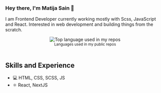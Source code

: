 ### Hey there, I'm Matija Sain 👋

I am Frontend Developer currently working mostly with Scss, JavaScript and React.
Interested in web development and building things from the scratch. 

<div align="center">
  <img width="" src="https://github-readme-stats.vercel.app/api/top-langs/?username=matijasain&layout=compact&hide_title=1&card_width=300" alt="Top language used in my repos" />
  <br />
  <small>Languages used in my public repos</small>
  <br />
  <br />
</div>

## Skills and Experience
* 💻  HTML, CSS, SCSS, JS
* ⚛  React, NextJS
